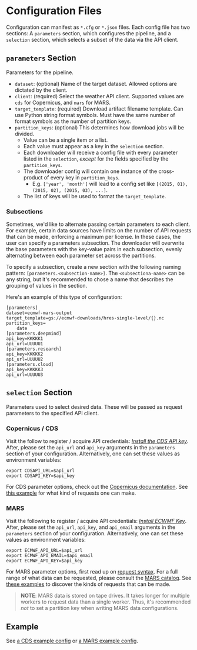 # Configuration Files

Configuration can manifest as `*.cfg` or `*.json` files. Each config file has two sections: A `parameters` section, which
configures the pipeline, and a `selection` section, which selects a subset of the data via the API client.

## `parameters` Section

Parameters for the pipeline.

* `dataset`: (optional) Name of the target dataset. Allowed options are dictated by the client.
* `client`: (required) Select the weather API client. Supported values are `cds` for Copernicus, and `mars` for MARS.
* `target_template`: (required) Download artifact filename template. Can use Python string format symbols. Must have the same number of format symbols as the number of partition keys.
* `partition_keys`: (optional) This determines how download jobs will be divided. 
  * Value can be a single item or a list.
  * Each value must appear as a key in the `selection` section.
  * Each downloader will receive a config file with every parameter listed in the `selection`, _except_ for the fields specified by the `partition_keys`.
  * The downloader config will contain one instance of the cross-product of every key in `partition_keys`. 
    * E.g. `['year', 'month']` will lead to a config set like `[(2015, 01), (2015, 02), (2015, 03), ...]`.
  * The list of keys will be used to format the `target_template`.
  
### Subsections

Sometimes, we'd like to alternate passing certain parameters to each client. For example, certain data sources have 
limits on the number of API requests that can be made, enforcing a maximum per license. In these cases, the user can 
specify a parameters subsection. The downloader will overwrite the base parameters with the key-value pairs in each 
subsection, evenly alternating between each parameter set across the partitions.

To specify a subsection, create a new section with the following naming pattern: `[parameters.<subsection-name>]`.
The `<subsectiona-name>` can be any string, but it's recommended to chose a name that describes the grouping of values 
in the section.

Here's an example of this type of configuration: 
```
[parameters]
dataset=ecmwf-mars-output
target_template=gs://ecmwf-downloads/hres-single-level/{}.nc
partition_keys=
    date
[parameters.deepmind]
api_key=KKKKK1
api_url=UUUUU1
[parameters.research]
api_key=KKKKK2
api_url=UUUUU2
[parameters.cloud]
api_key=KKKKK3
api_url=UUUUU3
```

## `selection` Section

Parameters used to select desired data. These will be passed as request parameters to the specified API client.

### Copernicus / CDS
Visit the follow to register / acquire API credentials: 
_[Install the CDS API key](https://cds.climate.copernicus.eu/api-how-to#install-the-cds-api-key)_.
After, please set the `api_url` and `api_key` arguments in the `parameters` section of your configuration.
Alternatively, one can set these values as environment variables: 
```shell script
export CDSAPI_URL=$api_url
export CDSAPI_KEY=$api_key
```

For CDS parameter options, check out the [Copernicus documentation](https://cds.climate.copernicus.eu/cdsapp#!/search?type=dataset).
See [this example](https://cds.climate.copernicus.eu/cdsapp#!/dataset/reanalysis-era5-pressure-levels?tab=form)
for what kind of requests one can make.

### MARS

Visit the following to register / acquire API credentials: 
_[Install ECWMF Key](https://confluence.ecmwf.int/display/WEBAPI/Access+MARS#AccessMARS-key)_. After, please set
the `api_url`, `api_key`, and `api_email` arguments in the `parameters` section of your configuration.
Alternatively, one can set these values as environment variables: 
```shell script
export ECMWF_API_URL=$api_url
export ECMWF_API_EMAIL=$api_email
export ECMWF_API_KEY=$api_key
```
 
For MARS parameter options, first read up on 
[request syntax](https://confluence.ecmwf.int/display/WEBAPI/Brief+MARS+request+syntax). For a full range of what data 
can be requested, please consult the [MARS catalog](https://apps.ecmwf.int/archive-catalogue/).
See [these examples](https://confluence.ecmwf.int/display/UDOC/MARS+example+requests) 
to discover the kinds of requests that can be made.

> **NOTE**: MARS data is stored on tape drives. It takes longer for multiple workers to request data than a single 
> worker. Thus, it's recommended _not_ to set a partition key when writing MARS data configurations.

## Example

See [a CDS example config](configs/era5_example_config.cfg) or [a MARS example config](configs/yesterdays_surface_example.cfg).

